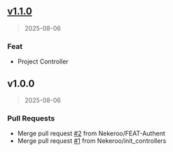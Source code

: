 
<a name="v1.1.0"></a>
## [v1.1.0](https://github.com/Nekeroo/Sprintify/compare/v1.0.0...v1.1.0)

> 2025-08-06

### Feat

* Project Controller


<a name="v1.0.0"></a>
## v1.0.0

> 2025-08-06

### Pull Requests

* Merge pull request [#2](https://github.com/Nekeroo/Sprintify/issues/2) from Nekeroo/FEAT-Authent
* Merge pull request [#1](https://github.com/Nekeroo/Sprintify/issues/1) from Nekeroo/init_controllers

